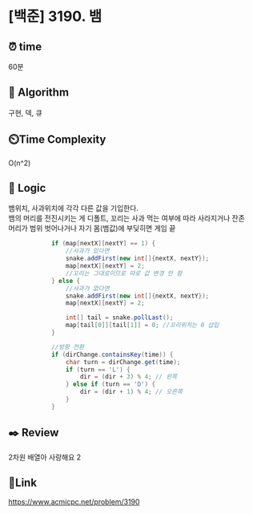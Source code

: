 # [백준] 3190. 뱀


## ⏰ **time**
60분

## :pushpin: **Algorithm**
구현, 덱, 큐 

## ⏲️**Time Complexity**
O(n^2)

## :round_pushpin: **Logic**
뱀위치, 사과위치에 각각 다른 값을 기입한다. <br/>
뱀의 머리를 전진시키는 게 디폴트, 꼬리는 사과 먹는 여부에 따라 사라지거나 잔존 <br/>
머리가 범위 벗어나거나 자기 몸(뱀값)에 부딪히면 게임 끝 
```java
            if (map[nextX][nextY] == 1) {
                //사과가 있다면
                snake.addFirst(new int[]{nextX, nextY});
                map[nextX][nextY] = 2;
                //꼬리는 그대로이므로 따로 값 변경 안 함 
            } else {
                //사과가 없다면
                snake.addFirst(new int[]{nextX, nextY});
                map[nextX][nextY] = 2;

                int[] tail = snake.pollLast();
                map[tail[0]][tail[1]] = 0; //꼬리위치는 0 삽입
            }

            //방향 전환
            if (dirChange.containsKey(time)) {
                char turn = dirChange.get(time);
                if (turn == 'L') {
                    dir = (dir + 3) % 4; // 왼쪽
                } else if (turn == 'D') {
                    dir = (dir + 1) % 4; // 오른쪽
                }
            }
```


## :black_nib: **Review**
2차원 배열아 사랑해요 2

## 📡**Link**
https://www.acmicpc.net/problem/3190

